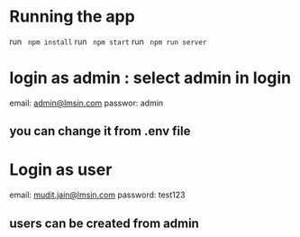 # Running the app

run ` npm install`
run ` npm start`
run ` npm run server`


<!-- login -->

# login as  admin : select admin in login 
email: admin@lmsin.com
passwor: admin

## you can change it from .env file


# Login as user
email: mudit.jain@lmsin.com
password: test123

## users can be created from admin 

